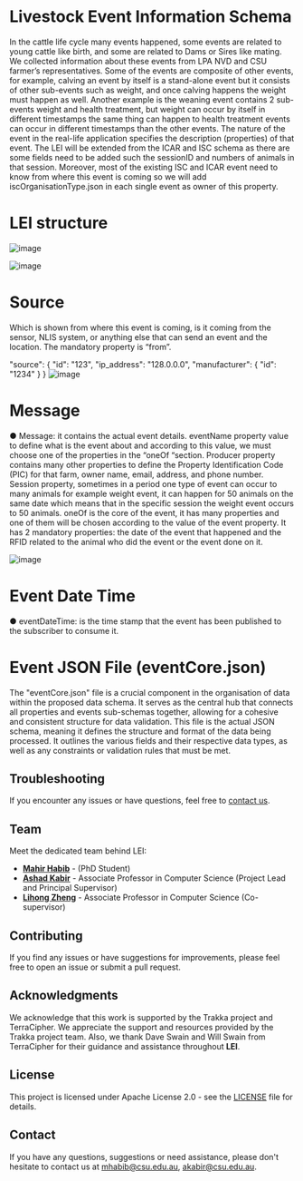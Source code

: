 # Livestock Event Information Schema
In the cattle life cycle many events happened, some events are related to young cattle like birth, and some are related to Dams or Sires like mating. We collected information about these events from LPA NVD and CSU farmer’s representatives. Some of the events are composite of other events, for example, calving an event by itself is a stand-alone event but it consists of other sub-events such as weight, and once calving happens the weight must happen as well. Another example is the weaning event contains 2 sub-events weight and health treatment, but weight can occur by itself in different timestamps the same thing can happen to health treatment events can occur in different timestamps than the other events. The nature of the event in the real-life application specifies the description (properties) of that event.
The LEI will be extended from the ICAR and ISC schema as there are some fields need to be added such the sessionID and numbers of animals in that session. Moreover, most of the existing ISC and ICAR event need to know from where this event is coming so we will add iscOrganisationType.json in each single event as owner of this property.

# LEI structure

![image](https://github.com/mahirgamal/LEI-schema/assets/86919381/e3595ecc-e04f-437c-b695-6eb75a710b79)


![image](https://github.com/mahirgamal/LEI-schema/assets/86919381/a921a9d5-89ff-4513-be56-a251e5c5271c)




# Source
Which is shown from where this event is coming, is it coming from the sensor, NLIS system, or anything else that can send an event and the location. The mandatory property is “from”.

"source": {
    "id": "123",
    "ip_address": "128.0.0.0",
    "manufacturer": {
      "id": "1234"
    }
  }
![image](https://github.com/mahirgamal/LEI-schema/assets/86919381/06082e10-2009-427c-905c-e91988674452)


# Message

●	Message: it contains the actual event details. 
    eventName property value to define what is the event about and according to this value, we must choose one of the properties in the “oneOf “section.
    Producer property contains many other properties to define the Property Identification Code (PIC) for that farm, owner name, email, address, and phone number.
    Session property, sometimes in a period one type of event can occur to many animals for example weight event, it can happen for 50 animals on the same date which means that in the specific session the weight event occurs to 50 animals.
    oneOf is the core of the event, it has many properties and one of them will be chosen according to the value of the event property. It has 2 mandatory properties: the date of the event that happened and the RFID related to the animal who did the event or the event done on it.

![image](https://github.com/mahirgamal/LEI-schema/assets/86919381/6c40ba67-65b0-4fd1-b94c-290ddcd810e7)

# Event Date Time
●	eventDateTime: is the time stamp that the event has been published to the subscriber to consume it.

# Event JSON File (eventCore.json)
The "eventCore.json" file is a crucial component in the organisation of data within the proposed data schema. It serves as the central hub that connects all properties and events sub-schemas together, allowing for a cohesive and consistent structure for data validation. This file is the actual JSON schema, meaning it defines the structure and format of the data being processed. It outlines the various fields and their respective data types, as well as any constraints or validation rules that must be met.

## Troubleshooting
If you encounter any issues or have questions, feel free to [contact us](#Contact).

## Team

Meet the dedicated team behind LEI:

- [**Mahir Habib**](https://researchoutput.csu.edu.au/en/persons/mahir-habib) - (PhD Student)
- [**Ashad Kabir**](https://researchoutput.csu.edu.au/en/persons/akabircsueduau) - Associate Professor in Computer Science (Project Lead and Principal Supervisor)
- [**Lihong Zheng**](https://researchoutput.csu.edu.au/en/persons/lzhengcsueduau) - Associate Professor in Computer Science (Co-supervisor)

## Contributing
If you find any issues or have suggestions for improvements, please feel free to open an issue or submit a pull request.

## Acknowledgments
We acknowledge that this work is supported by the Trakka project and TerraCipher. We appreciate the support and resources provided by the Trakka project team. Also, we thank Dave Swain and Will Swain from TerraCipher for their guidance and assistance throughout **LEI**.


## License
This project is licensed under Apache License 2.0 - see the [LICENSE][lic] file for details.

## Contact
If you have any questions, suggestions or need assistance, please don't hesitate to contact us at mhabib@csu.edu.au, akabir@csu.edu.au.

[//]: #
  [lic]: <https://github.com/mahirgamal/LEI-schema/main/LICENSE>
